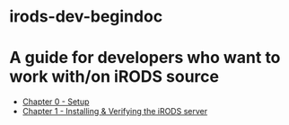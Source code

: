 # irods-dev-begindoc

A guide for developers who want to work with/on iRODS source
=======================================================================
- [Chapter 0 - Setup](./zero.md)
- [Chapter 1 - Installing & Verifying the iRODS server](./one.md)
